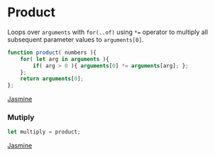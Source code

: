 # Product

Loops over `arguments` with `for(..of)` using `*=` operator to multiply all subsequent parameter values to `arguments[0]`.

```js
function product( numbers ){
	for( let arg in arguments ){
		if( arg > 0 ){ arguments[0] *= arguments[arg]; };
	};
	return arguments[0];
};
```

[Jasmine](../../testing/MathOperation.html)


### Mutiply

```js
let multiply = product;
```

[Jasmine](../../testing/MathOperation.html)
